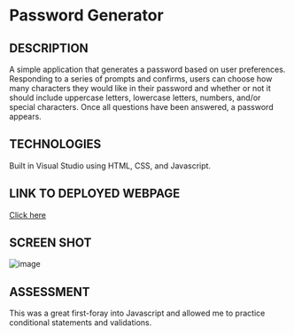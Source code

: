 # Password Generator

## DESCRIPTION
A simple application that generates a password based on user preferences. Responding to a series of prompts and confirms, users can choose how many characters they would like in their password and whether or not it should include uppercase letters, lowercase letters, numbers, and/or special characters. Once all questions have been answered, a password appears.

## TECHNOLOGIES
Built in Visual Studio using HTML, CSS, and Javascript.

## LINK TO DEPLOYED WEBPAGE
[Click here](https://alyssahellrung.github.io/passwordGenerator/)

## SCREEN SHOT
![image](https://media.giphy.com/media/kfubxSqDDtZiEr0wuN/giphy.gif)

## ASSESSMENT
This was a great first-foray into Javascript and allowed me to practice conditional statements and validations.